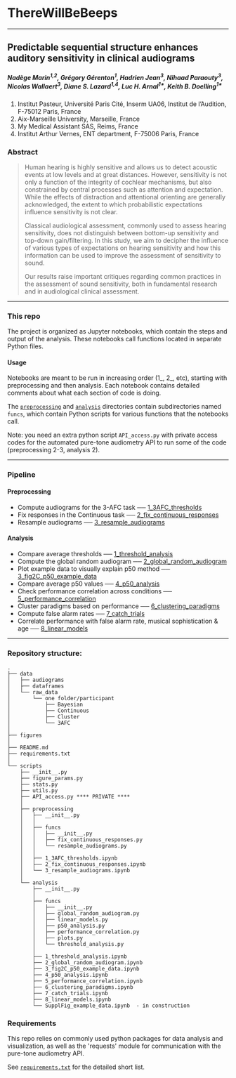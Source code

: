 # ThereWillBeBeeps

---

## Predictable sequential structure enhances auditory sensitivity in clinical audiograms

#####  Nadège Marin<sup>1,2</sup>, Grégory Gérenton<sup>1</sup>, Hadrien Jean<sup>3</sup>, Nihaad Paraouty<sup>3</sup>, Nicolas Wallaert<sup>3</sup>, Diane S. Lazard<sup>1,4</sup>, Luc H. Arnal<sup>1*</sup>, Keith B. Doelling<sup>1*</sup>

 1.	Institut Pasteur, Université Paris Cité, Inserm UA06, Institut de l’Audition, F-75012 Paris, France
2.	Aix-Marseille University, Marseille, France
3.	My Medical Assistant SAS, Reims, France
4.	Institut Arthur Vernes, ENT department, F-75006 Paris, France

### Abstract

> Human hearing is highly sensitive and allows us to detect acoustic events at low levels and at great distances. 
> However, sensitivity is not only a function of the integrity of cochlear mechanisms, but also constrained by central 
> processes such as attention and expectation. While the effects of distraction and attentional orienting are generally 
> acknowledged, the extent to which probabilistic expectations influence sensitivity is not clear. 
> 
> Classical audiological assessment, commonly used to assess hearing sensitivity, does not distinguish between bottom-up
> sensitivity and top-down gain/filtering. In this study, we aim to decipher the influence of various types of 
> expectations on hearing sensitivity and how this information can be used to improve the assessment of sensitivity 
> to sound. 
> 
> Our results raise important critiques regarding common practices in the assessment of sound sensitivity, 
> both in fundamental research and in audiological clinical assessment.

---

### This repo

The project is organized as Jupyter notebooks, which contain the steps and output of the analysis. These notebooks call functions located in separate Python files.

#### Usage

Notebooks are meant to be run in increasing order (1_, 2_, etc), starting with preprocessing and then analysis. Each notebook contains detailed comments about what each section of code is doing.

The [`preprocessing`](scripts%2Fpreprocessing) and [`analysis`](scripts%2Fanalysis) directories contain subdirectories named `funcs`, which contain Python scripts for various functions that the notebooks call.

Note: you need an extra python script `API_access.py` with private access codes for the automated pure-tone audiometry API to run some of the code (preprocessing 2-3, analysis 2).

---

### Pipeline
    
#### Preprocessing

- Compute audiograms for the 3-AFC task  ──  [ 1_3AFC_thresholds](scripts%2Fpreprocessing%2F1_3AFC_thresholds.ipynb)
- Fix responses in the Continuous task ── [2_fix_continuous_responses](scripts%2Fpreprocessing%2F2_fix_continuous_responses.ipynb)
- Resample audiograms ── [3_resample_audiograms](scripts%2Fpreprocessing%2F3_resample_audiograms.ipynb)

#### Analysis

- Compare average thresholds ── [1_threshold_analysis](scripts%2Fanalysis%2F1_threshold_analysis.ipynb)
- Compute the global random audiogram ── [2_global_random_audiogram](scripts%2Fanalysis%2F2_global_random_audiogram.ipynb)
- Plot example data to visually explain p50 method ── [3_fig2C_p50_example_data](scripts%2Fanalysis%2F3_fig2C_p50_example_data.ipynb)
- Compare average p50 values ── [4_p50_analysis](scripts%2Fanalysis%2F4_p50_analysis.ipynb)
- Check performance correlation across conditions ── [5_performance_correlation](scripts%2Fanalysis%2F5_performance_correlation.ipynb)
- Cluster paradigms based on performance ── [6_clustering_paradigms](scripts%2Fanalysis%2F6_clustering_paradigms.ipynb)
- Compute false alarm rates ── [7_catch_trials](scripts%2Fanalysis%2F7_catch_trials.ipynb)
- Correlate performance with false alarm rate, musical sophistication & age ── [8_linear_models](scripts%2Fanalysis%2F8_linear_models.ipynb)

---

### Repository structure:

```
.
├── data
│   ├── audiograms
│   ├── dataframes
│   └── raw_data
│       └── one folder/participant
│           ├── Bayesian
│           ├── Continuous
│           ├── Cluster
│           └── 3AFC
│
├── figures
│
├── README.md
├── requirements.txt
│
└── scripts
    ├── __init__.py
    ├── figure_params.py
    ├── stats.py
    ├── utils.py
    ├── API_access.py **** PRIVATE ****
    │
    ├── preprocessing
    │   ├── __init__.py
    │   │
    │   ├── funcs
    │   │   ├── __init__.py
    │   │   ├── fix_continuous_responses.py
    │   │   └── resample_audiograms.py
    │   │
    │   ├── 1_3AFC_thresholds.ipynb
    │   ├── 2_fix_continuous_responses.ipynb
    │   └── 3_resample_audiograms.ipynb
    │
    └── analysis
        ├── __init__.py
        │
        ├── funcs
        │   ├── __init__.py
        │   ├── global_random_audiogram.py
        │   ├── linear_models.py
        │   ├── p50_analysis.py
        │   ├── performance_correlation.py
        │   ├── plots.py
        │   └── threshold_analysis.py
        │
        ├── 1_threshold_analysis.ipynb
        ├── 2_global_random_audiogram.ipynb
        ├── 3_fig2C_p50_example_data.ipynb
        ├── 4_p50_analysis.ipynb
        ├── 5_performance_correlation.ipynb
        ├── 6_clustering_paradigms.ipynb
        ├── 7_catch_trials.ipynb
        ├── 8_linear_models.ipynb
        └── SupplFig_example_data.ipynb  - in construction
```


### Requirements

This repo relies on commonly used python packages for data analysis and visualization, 
as well as the 'requests' module for communication with the pure-tone audiometry API.

See [`requirements.txt`](requirements.txt) for the detailed short list.